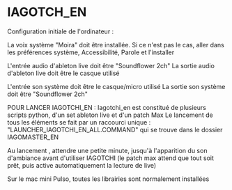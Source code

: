 # IAGOTCH_EN

Configuration initiale de l'ordinateur :

La voix système "Moira" doit être installée. Si ce n'est pas le cas, aller dans les préférences système, Accessibilité, Parole et l'installer


L'entrée audio d'ableton live doit être  "Soundflower 2ch"
La sortie audio d'ableton live doit être le casque utilisé

L'entrée son système doit être le casque/micro utilisé
La sortie son système doit être  "Soundflower 2ch"


POUR LANCER IAGOTCHI_EN :
Iagotchi_en est constitué de plusieurs scripts python, d'un set ableton live et d'un patch Max
Le lancement de tous les éléments se fait par un raccourci unique : 
"LAUNCHER_IAGOTCHI_EN_ALL.COMMAND"
qui se trouve dans le dossier 
IAGOMASTER_EN

Au lancement , attendre une petite minute, jusqu'à l'apparition du son d'ambiance avant d'utiliser IAGOTCHI (le patch max attend que tout soit prêt, puis active automatiquement la lecture de live)

Sur le mac mini Pulso, toutes les librairies sont normalement installées

